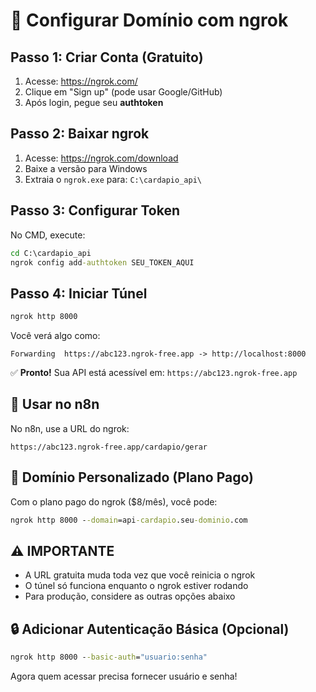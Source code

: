 # 🚀 Configurar Domínio com ngrok

## Passo 1: Criar Conta (Gratuito)

1. Acesse: https://ngrok.com/
2. Clique em "Sign up" (pode usar Google/GitHub)
3. Após login, pegue seu **authtoken**

## Passo 2: Baixar ngrok

1. Acesse: https://ngrok.com/download
2. Baixe a versão para Windows
3. Extraia o `ngrok.exe` para: `C:\cardapio_api\`

## Passo 3: Configurar Token

No CMD, execute:
```cmd
cd C:\cardapio_api
ngrok config add-authtoken SEU_TOKEN_AQUI
```

## Passo 4: Iniciar Túnel

```cmd
ngrok http 8000
```

Você verá algo como:
```
Forwarding  https://abc123.ngrok-free.app -> http://localhost:8000
```

✅ **Pronto!** Sua API está acessível em: `https://abc123.ngrok-free.app`

## 🎯 Usar no n8n

No n8n, use a URL do ngrok:
```
https://abc123.ngrok-free.app/cardapio/gerar
```

## 💎 Domínio Personalizado (Plano Pago)

Com o plano pago do ngrok ($8/mês), você pode:
```cmd
ngrok http 8000 --domain=api-cardapio.seu-dominio.com
```

## ⚠️ IMPORTANTE

- A URL gratuita muda toda vez que você reinicia o ngrok
- O túnel só funciona enquanto o ngrok estiver rodando
- Para produção, considere as outras opções abaixo

## 🔒 Adicionar Autenticação Básica (Opcional)

```cmd
ngrok http 8000 --basic-auth="usuario:senha"
```

Agora quem acessar precisa fornecer usuário e senha!
